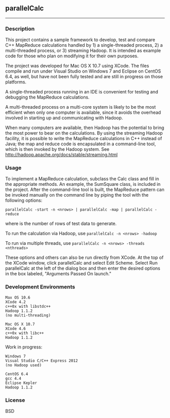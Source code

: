 ## parallelCalc

---

### Description

This project contains a sample framework to develop, test and compare C++ MapReduce
calculations handled by 1) a single-threaded process, 2) a multi-threaded process, or
3) streaming Hadoop. It is intended as example code for those who plan on modifying
it for their own purposes.

The project was developed for Mac OS X 10.7 using XCode. The files compile and run under Visual
Studio on Windows 7 and Eclipse on CentOS 6.4, as well, but have not been fully tested and
are still in progress on those platforms.

A single-threaded process running in an IDE is convenient for testing and debugging the
MapReduce calculations.

A multi-threaded process on a multi-core system is likely to be the most efficient when
only one computer is available, since it avoids the overhead involved in starting up and
communicating with Hadoop.

When many computers are available, then Hadoop has the potential to bring the most power
to bear on the calculations. By using the streaming Hadoop facility, it is possible to
write the MapReduce calculations in C++ instead of Java; the map and reduce code is
encapsulated in a command-line tool, which is then invoked by the Hadoop system. See
<http://hadoop.apache.org/docs/stable/streaming.html>

### Usage

To implement a MapReduce calculation, subclass the Calc class and fill in the appropriate
methods. An example, the SumSquare class, is included in the project. After the
command-line tool is built, the MapReduce pattern can be invoked manually on the
command line by piping the tool with the following options:

```
parallelCalc -start -n <nrows> | parallelCalc -map | parallelCalc -reduce
```

where <nrows> is the number of rows of test data to generate.

To run the calculation via Hadoop, use `parallelCalc -n <nrows> -hadoop`

To run via multiple threads, use `parallelCalc -n <nrows> -threads <nthreads>`

These options and others can also be run directly from XCode. At the top of the XCode
window, click parallelCalc and select Edit Scheme. Select Run parallelCalc at the left of
the dialog box and then enter the desired options in the box labeled, "Arguments
Passed On launch."

### Development Environments

```
Max OS 10.6 
XCode 4.2
c++0x with libstdc++
Hadoop 1.1.2
(no multi-threading) 
```

```
Mac OS X 10.7
XCode 4.6
c++0x with libc++
Hadoop 1.1.2
```

Work in progress:

```
Windows 7
Visual Studio C/C++ Express 2012
(no Hadoop used)
```

```
CentOS 6.4
gcc 4.4
Eclipse Kepler
Hadoop 1.1.2
```

### License

BSD
